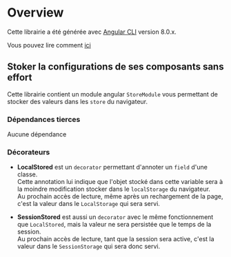 # Overview
Cette librairie a été générée avec [Angular CLI](https://github.com/angular/angular-cli) version 8.0.x.

Vous pouvez lire comment [ici](https://angular.io/guide/creating-libraries)

## Stoker la configurations de ses composants sans effort

Cette librairie contient un module angular `StoreModule` vous permettant de stocker des valeurs dans les `store` du navigateur.

### Dépendances tierces

Aucune dépendance

### Décorateurs

 - **LocalStored** est un ``decorator`` permettant d'annoter un `field` d'une classe.   
Cette annotation lui indique que l'objet stocké dans cette variable sera à la moindre modification stocker dans le `localStorage` du navigateur.   
Au prochain accès de lecture, même après un rechargement de la page, c'est la valeur dans le `LocalStorage` qui sera servi.

 - **SessionStored** est aussi un `decorator` avec le même fonctionnement que `LocalStored`, mais la valeur ne sera persistée que le temps de la session.   
Au prochain accès de lecture, tant que la session sera active, c'est la valeur dans le `SessionStorage` qui sera donc servi.

